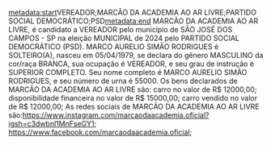 <metadata:start>VEREADOR;MARCÃO DA ACADEMIA AO AR LIVRE;PARTIDO SOCIAL DEMOCRÁTICO;PSD<metadata:end>
MARCÃO DA ACADEMIA AO AR LIVRE, é candidato a VEREADOR pelo município de SÃO JOSÉ DOS CAMPOS - SP na eleição MUNICIPAL de 2024 pelo PARTIDO SOCIAL DEMOCRÁTICO (PSD). MARCO AURELIO SIMÃO RODRIGUES é SOLTEIRO(A), nasceu em 05/04/1979, se declara do gênero MASCULINO da cor/raça BRANCA, sua ocupação é VEREADOR, e seu grau de instrução é SUPERIOR COMPLETO. Seu nome completo é MARCO AURELIO SIMÃO RODRIGUES, e seu número de urna é 55000.
Os bens declarados de MARCÃO DA ACADEMIA AO AR LIVRE são: carro  no valor de R$ 12000,00; disponibilidade financeira no valor de R$ 15000,00; carro vendido no valor de R$ 12000,00; 
As redes sociais de MARCÃO DA ACADEMIA AO AR LIVRE são:https://www.instagram.com/marcaodaacademia.oficial?igsh=c3dwbnl1MnFseGY1; https://www.facebook.com/marcaodaacademia.oficial;